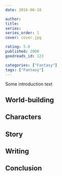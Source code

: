 ```yaml
---
date: 2016-06-18

author: 
title: 
series: 
series_order: 1
cover: cover.jpg

rating: 5.0
published: 2000
goodreads_id: 123

categories: ["Fantasy"]
tags: ["Fantasy"]
---
```


Some introduction text

<!--more-->

## World-building

## Characters

## Story

## Writing

## Conclusion

